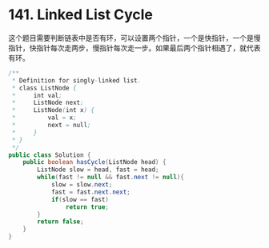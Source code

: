 # 141. Linked List Cycle

这个题目需要判断链表中是否有环，可以设置两个指针，一个是快指针，一个是慢指针，快指针每次走两步，慢指针每次走一步。如果最后两个指针相遇了，就代表有环。

```java
/**
 * Definition for singly-linked list.
 * class ListNode {
 *     int val;
 *     ListNode next;
 *     ListNode(int x) {
 *         val = x;
 *         next = null;
 *     }
 * }
 */
public class Solution {
    public boolean hasCycle(ListNode head) {
        ListNode slow = head, fast = head;
        while(fast != null && fast.next != null){
            slow = slow.next;
            fast = fast.next.next;
            if(slow == fast)
                return true;
        }
        return false;
    }
}
```

